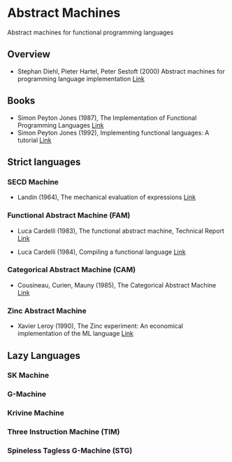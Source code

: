 # Abstract Machines

Abstract machines for functional programming languages

## Overview

 * Stephan Diehl, Pieter Hartel, Peter Sestoft (2000)
   Abstract machines for programming language implementation
   [Link](http://www.inf.ed.ac.uk/teaching/courses/lsi/diehl_abstract_machines.pdf)
   
## Books
 * Simon Peyton Jones (1987), The Implementation of Functional Programming Languages
   [Link](https://www.microsoft.com/en-us/research/publication/the-implementation-of-functional-programming-languages/)
 * Simon Peyton Jones (1992), Implementing functional languages: A tutorial
   [Link](https://www.microsoft.com/en-us/research/publication/implementing-functional-languages-a-tutorial/)
   
## Strict languages

### SECD Machine

* Landin (1964), The mechanical evaluation of expressions
  [Link](https://www.cs.cmu.edu/~crary/819-f09/Landin64.pdf)

### Functional Abstract Machine (FAM)

* Luca Cardelli (1983), The functional abstract machine, Technical Report
  [Link](http://lucacardelli.name/Papers/FAM.pdf)

* Luca Cardelli (1984), Compiling a functional language
  [Link](http://lucacardelli.name/Papers/CompilingML.A4.pdf)

### Categorical Abstract Machine (CAM)

* Cousineau, Curien, Mauny (1985), The Categorical Abstract Machine
  [Link](https://www.sciencedirect.com/science/article/pii/0167642387900207)

### Zinc Abstract Machine

* Xavier Leroy (1990), The Zinc experiment: An economical implementation of the ML language
  [Link](https://xavierleroy.org/publi/ZINC.pdf)
  
## Lazy Languages

### SK Machine

### G-Machine

### Krivine Machine

### Three Instruction Machine (TIM)

### Spineless Tagless G-Machine (STG)
